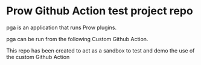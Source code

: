 # Prow Github Action test project repo 

pga is an application that runs Prow plugins.

pga can be run from the following Custom Github Action. 

This repo has been created to act as a sandbox to test and demo the use of the
custom Github Action

